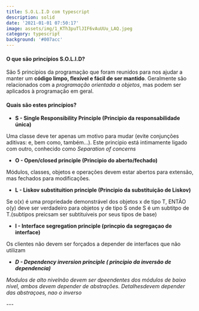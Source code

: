 ```yaml
---
title: S.O.L.I.D com typescript
description: solid
date: '2021-01-01 07:50:17'
image: assets/img/1_KTh3puTlJIF6vAuUUu_LAQ.jpeg
category: typescript
background: '#007acc'
---
```

#### O que são princípios S.O.L.I.D?

São 5 princípios da programação que foram reunidos para nos ajudar a manter um **código limpo, flexível e fácil de ser mantido**. Geralmente são relacionados com a *programação orientada a objetos*, mas podem ser aplicados à programação em geral.

#### Quais são estes princípios?

* **S - Single Responsibility Principle (Principio da responsabilidade única)**

Uma classe deve ter apenas um motivo para mudar (evite conjunções aditivas: e, bem como, também...). Este principio está intimamente ligado com outro, conhecido como *Separation of concerns*

* **O - Open/closed principle (Principio do aberto/fechado)**

Módulos, classes, objetos e operações devem estar abertos para extensão, mas fechados para modificações.

* **L - Liskov substituition principle (Principio da substituição de Liskov)**

Se o(x) é uma propriedade demonstrável dos objetos x de tipo T, ENTÃO o(y) deve ser verdadeiro para objetos y de tipo S onde S é um subtitpo de T.(subtipos preicsam ser subtituiveis por seus tipos de base)

* **I - Interface segregation principle (princpio da segregaçao de interface)**

Os clientes não devem ser forçados a depender de interfaces que não utilizam

* ***D - Dependency inversion principle ( principio da inversão de dependencia)*** 

*Modulos de alto nivelnão devem ser dpeendentes dos módulos de baixo nivel, ambos devem depender de abstrações. Detalhesdevem depender das abstraçoes, nao o inverso*

*\---*

